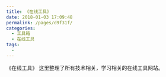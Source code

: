 ```yaml
---
title: 《在线工具》
date: 2018-01-03 17:09:48
permalink: /pages/d9f31f/
categories:
  - 工具箱
  - 在线工具
tags:
  - 
---
```


《在线工具》
这里整理了所有技术相关，学习相关的在线工具网站。